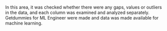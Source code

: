 In this area, it was checked whether there were any gaps, values or outliers in the data, and each column was examined and analyzed separately. Getdummies for ML Engineer were made and data was made available for machine learning.
